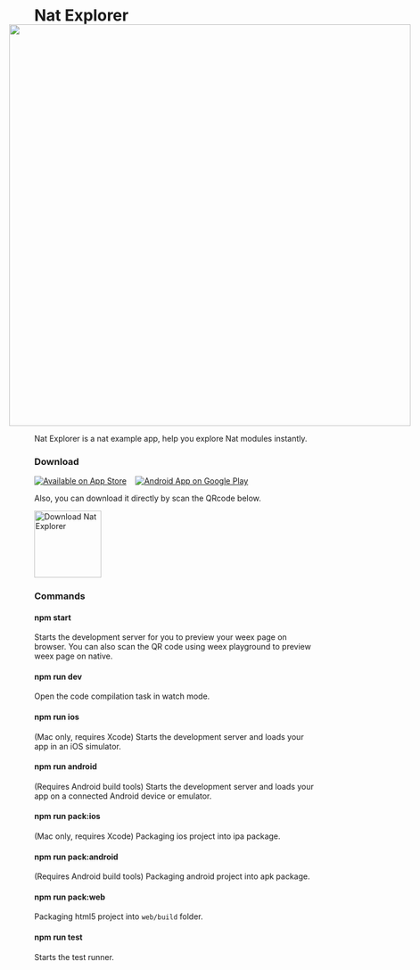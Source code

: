 # Nat Explorer

<img src="http://natjs.com/_assets/images/nat_screen_view.png" width="720" style="max-width: 720px; margin: -4% 0 0 -9%;">

Nat Explorer is a nat example app, help you explore Nat modules instantly.

### Download

[![Available on App Store](http://natjs.com/_assets/images/btn_app_store.svg)](https://itunes.apple.com/us/app/nat-explorer/id1262312650)
&nbsp;&nbsp;
[![Android App on Google Play](http://natjs.com/_assets/images/btn_google_play.svg)](https://play.google.com/store/apps/details?id=com.instapp.natex)

Also, you can download it directly by scan the QRcode below.

<img src="http://natjs.com/_assets/images/nat-explorer_qrcode-s.png" alt="Download Nat Explorer" width="120" style="display: block;">

### Commands

#### npm start

Starts the development server for you to preview your weex page on browser.
You can also scan the QR code using weex playground to preview weex page on native.

#### npm run dev

Open the code compilation task in watch mode.

#### npm run ios

(Mac only, requires Xcode)
Starts the development server and loads your app in an iOS simulator.

#### npm run android

(Requires Android build tools)
Starts the development server and loads your app on a connected Android device or emulator.

#### npm run pack:ios

(Mac only, requires Xcode)
Packaging ios project into ipa package.

#### npm run pack:android

(Requires Android build tools)
Packaging android project into apk package.

#### npm run pack:web

Packaging html5 project into `web/build` folder.

#### npm run test

Starts the test runner.

